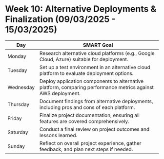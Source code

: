 # Week 10: Alternative Deployments & Finalization (09/03/2025 - 15/03/2025)

| Day       | SMART Goal                                                                 |
|-----------|----------------------------------------------------------------------------------|
| Monday    | Research alternative cloud platforms (e.g., Google Cloud, Azure) suitable for deployment.| 
| Tuesday   | Set up a test environment in an alternative cloud platform to evaluate deployment options.| 
| Wednesday | Deploy application components to alternative platform, comparing performance metrics against AWS deployment.| 
| Thursday  | Document findings from alternative deployments, including pros and cons of each platform.| 
| Friday    | Finalize project documentation, ensuring all features are covered comprehensively.| 
| Saturday  | Conduct a final review on project outcomes and lessons learned.| 
| Sunday    | Reflect on overall project experience, gather feedback, and plan next steps if needed.| 

